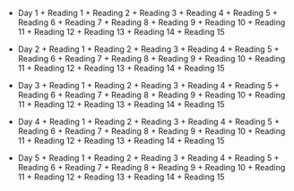 + Day 1
        + Reading 1
        + Reading 2
        + Reading 3
        + Reading 4
        + Reading 5
        + Reading 6
        + Reading 7
        + Reading 8
        + Reading 9
        + Reading 10
        + Reading 11
        + Reading 12
        + Reading 13
        + Reading 14
        + Reading 15

+ Day 2
        + Reading 1
        + Reading 2
        + Reading 3
        + Reading 4
        + Reading 5
        + Reading 6
        + Reading 7
        + Reading 8
        + Reading 9
        + Reading 10
        + Reading 11
        + Reading 12
        + Reading 13
        + Reading 14
        + Reading 15

+ Day 3
        + Reading 1
        + Reading 2
        + Reading 3
        + Reading 4
        + Reading 5
        + Reading 6
        + Reading 7
        + Reading 8
        + Reading 9
        + Reading 10
        + Reading 11
        + Reading 12
        + Reading 13
        + Reading 14
        + Reading 15

+ Day 4
        + Reading 1
        + Reading 2
        + Reading 3
        + Reading 4
        + Reading 5
        + Reading 6
        + Reading 7
        + Reading 8
        + Reading 9
        + Reading 10
        + Reading 11
        + Reading 12
        + Reading 13
        + Reading 14
        + Reading 15

+ Day 5
        + Reading 1
        + Reading 2
        + Reading 3
        + Reading 4
        + Reading 5
        + Reading 6
        + Reading 7
        + Reading 8
        + Reading 9
        + Reading 10
        + Reading 11
        + Reading 12
        + Reading 13
        + Reading 14
        + Reading 15
